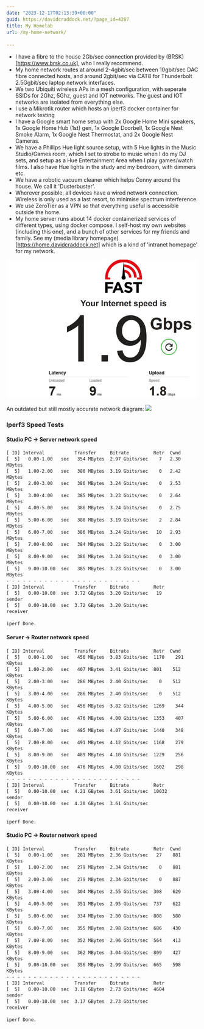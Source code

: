 ```yaml
---
date: "2023-12-17T02:13:39+00:00"
guid: https://davidcraddock.net/?page_id=4287
title: My Homelab
url: /my-home-network/

---
```


- I have a fibre to the house 2Gb/sec connection provided by (BRSK)[https://www.brsk.co.uk], who I really recommend.
- My home network routes at around 2-4gbit/sec between 10gbit/sec DAC fibre connected hosts, and around 2gbit/sec via CAT8 for Thunderbolt 2.5Ggbit/sec laptop network interfaces.
- We two Ubiquiti wireless APs in a mesh configuration, with seperate SSIDs for 2Ghz, 5Ghz, guest and IOT networks. The guest and IOT networks are isolated from everything else.
- I use a Mikrotik router which hosts an iperf3 docker container for network testing
- I have a Google smart home setup with 2x Google Home Mini speakers, 1x Google Home Hub (1st) gen, 1x Google Doorbell, 1x Google Nest Smoke Alarm, 1x Google Nest Thermostat, and 2x Google Nest Cameras.
- We have a Phillips Hue light source setup, with 5 Hue lights in the Music Studio/Games room, which I set to strobe to music when I do my DJ sets, and setup as a Hue Entertainment Area when I play games/watch films. I also have Hue lights in the study and my bedroom, with dimmers etc.
- We have a robotic vacuum cleaner which helps Conny around the house. We call it 'Dusterbuster'.
- Wherever possible, all devices have a wired network connection. Wireless is only used as a last resort, to minimise spectrum interference.
- We use ZeroTier as a VPN so that everything useful is accessible outside the home.
- My home server runs about 14 docker containerized services of different types, using docker compose. I self-host my own websites (including this one), and a bunch of other services for my friends and family. See my (media library homepage)[https://home.davidcraddock.net] which is a kind of 'intranet homepage' for my network.

![image](fast.jpg)

An outdated but still mostly accurate network diagram:
[![](/wp-content/uploads/2024/05/network.drawio2.png)](/wp-content/uploads/2024/05/network.drawio2.png)

### Iperf3 Speed Tests

#### Studio PC -> Server network speed

```
[ ID] Interval           Transfer     Bitrate         Retr  Cwnd
[  5]   0.00-1.00   sec   354 MBytes  2.97 Gbits/sec    7   2.30 MBytes
[  5]   1.00-2.00   sec   380 MBytes  3.19 Gbits/sec    0   2.42 MBytes
[  5]   2.00-3.00   sec   386 MBytes  3.24 Gbits/sec    0   2.53 MBytes
[  5]   3.00-4.00   sec   385 MBytes  3.23 Gbits/sec    0   2.64 MBytes
[  5]   4.00-5.00   sec   386 MBytes  3.24 Gbits/sec    0   2.75 MBytes
[  5]   5.00-6.00   sec   380 MBytes  3.19 Gbits/sec    2   2.84 MBytes
[  5]   6.00-7.00   sec   386 MBytes  3.24 Gbits/sec   10   2.93 MBytes
[  5]   7.00-8.00   sec   384 MBytes  3.22 Gbits/sec    0   3.00 MBytes
[  5]   8.00-9.00   sec   386 MBytes  3.24 Gbits/sec    0   3.00 MBytes
[  5]   9.00-10.00  sec   385 MBytes  3.23 Gbits/sec    0   3.00 MBytes
- - - - - - - - - - - - - - - - - - - - - - - - -
[ ID] Interval           Transfer     Bitrate         Retr
[  5]   0.00-10.00  sec  3.72 GBytes  3.20 Gbits/sec   19             sender
[  5]   0.00-10.00  sec  3.72 GBytes  3.20 Gbits/sec                  receiver

iperf Done.

```

#### Server -> Router network speed

```
[ ID] Interval           Transfer     Bitrate         Retr  Cwnd
[  5]   0.00-1.00   sec   456 MBytes  3.83 Gbits/sec  1170    291 KBytes
[  5]   1.00-2.00   sec   407 MBytes  3.41 Gbits/sec  801    512 KBytes
[  5]   2.00-3.00   sec   286 MBytes  2.40 Gbits/sec    0    512 KBytes
[  5]   3.00-4.00   sec   286 MBytes  2.40 Gbits/sec    0    512 KBytes
[  5]   4.00-5.00   sec   456 MBytes  3.82 Gbits/sec  1269    344 KBytes
[  5]   5.00-6.00   sec   476 MBytes  4.00 Gbits/sec  1353    407 KBytes
[  5]   6.00-7.00   sec   485 MBytes  4.07 Gbits/sec  1440    348 KBytes
[  5]   7.00-8.00   sec   491 MBytes  4.12 Gbits/sec  1168    279 KBytes
[  5]   8.00-9.00   sec   489 MBytes  4.10 Gbits/sec  1229    256 KBytes
[  5]   9.00-10.00  sec   476 MBytes  4.00 Gbits/sec  1602    298 KBytes
- - - - - - - - - - - - - - - - - - - - - - - - -
[ ID] Interval           Transfer     Bitrate         Retr
[  5]   0.00-10.00  sec  4.21 GBytes  3.61 Gbits/sec  10032             sender
[  5]   0.00-10.00  sec  4.20 GBytes  3.61 Gbits/sec                  receiver

iperf Done.

```

#### Studio PC -> Router network speed

```
[ ID] Interval           Transfer     Bitrate         Retr  Cwnd
[  5]   0.00-1.00   sec   281 MBytes  2.36 Gbits/sec   27    881 KBytes
[  5]   1.00-2.00   sec   279 MBytes  2.34 Gbits/sec    0    881 KBytes
[  5]   2.00-3.00   sec   279 MBytes  2.34 Gbits/sec    0    887 KBytes
[  5]   3.00-4.00   sec   304 MBytes  2.55 Gbits/sec  308    629 KBytes
[  5]   4.00-5.00   sec   351 MBytes  2.95 Gbits/sec  737    622 KBytes
[  5]   5.00-6.00   sec   334 MBytes  2.80 Gbits/sec  808    580 KBytes
[  5]   6.00-7.00   sec   355 MBytes  2.98 Gbits/sec  686    430 KBytes
[  5]   7.00-8.00   sec   352 MBytes  2.96 Gbits/sec  564    413 KBytes
[  5]   8.00-9.00   sec   362 MBytes  3.04 Gbits/sec  809    427 KBytes
[  5]   9.00-10.00  sec   356 MBytes  2.99 Gbits/sec  665    598 KBytes
- - - - - - - - - - - - - - - - - - - - - - - - -
[ ID] Interval           Transfer     Bitrate         Retr
[  5]   0.00-10.00  sec  3.18 GBytes  2.73 Gbits/sec  4604             sender
[  5]   0.00-10.00  sec  3.17 GBytes  2.73 Gbits/sec                  receiver

iperf Done.

```
